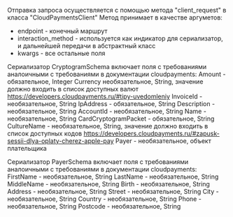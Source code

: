 Отправка запроса осуществляется с помощью метода "client_request" в класса "CloudPaymentsClient"
Метод принимает в качестве аргуметов:
- endpoint - конечный маршрут
- interaction_method - используется как индикатор для сериализатор, и дальнейшей передачи в абстрактный класс
- kwargs - все остальные поля

Сериализатор CryptogramSchema включает поля с требованиями аналоичными с требованиями в документации cloudpayments:
Amount - обязательное, Integer
Currency  необязательное, String, значение должно входить в список доступных валют https://developers.cloudpayments.ru/#tipy-uvedomleniy
InvoiceId - необязательное, String
IpAddress - обязательное, String
Description - необязательное, String
AccountId - необязательное, String
Name - необязательное, String
CardCryptogramPacket - обязательное, String
CultureName - необязательное, String, значение должно входить в список доступных кодов https://developers.cloudpayments.ru/#zapusk-sessii-dlya-oplaty-cherez-apple-pay
Payer - необязательное, объект плательщика

Сериализатор PayerSchema включает поля с требованиями аналоичными с требованиями в документации cloudpayments:
FirstName - необязательное, String
LastName - необязательное, String
MiddleName - необязательное, String
Birth - необязательное, String
Address - необязательное, String
Street - необязательное, String
City - необязательное, String
Country - необязательное, String
Phone - необязательное, String
Postcode - необязательное, String